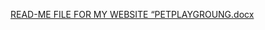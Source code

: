 [READ-ME FILE FOR MY WEBSITE “PETPLAYGROUNG.docx](https://github.com/DavidWeb105/set08101/files/15076131/READ-ME.FILE.FOR.MY.WEBSITE.PETPLAYGROUNG.docx)
